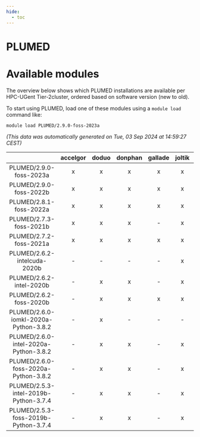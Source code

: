 ```yaml
---
hide:
  - toc
---
```


PLUMED
======

# Available modules


The overview below shows which PLUMED installations are available per HPC-UGent Tier-2cluster, ordered based on software version (new to old).

To start using PLUMED, load one of these modules using a `module load` command like:

```shell
module load PLUMED/2.9.0-foss-2023a
```

*(This data was automatically generated on Tue, 03 Sep 2024 at 14:59:27 CEST)*  

| |accelgor|doduo|donphan|gallade|joltik|shinx|skitty|
| :---: | :---: | :---: | :---: | :---: | :---: | :---: | :---: |
|PLUMED/2.9.0-foss-2023a|x|x|x|x|x|x|x|
|PLUMED/2.9.0-foss-2022b|x|x|x|x|x|-|x|
|PLUMED/2.8.1-foss-2022a|x|x|x|x|x|-|x|
|PLUMED/2.7.3-foss-2021b|x|x|x|-|x|-|x|
|PLUMED/2.7.2-foss-2021a|x|x|x|x|x|-|x|
|PLUMED/2.6.2-intelcuda-2020b|-|-|-|-|x|-|-|
|PLUMED/2.6.2-intel-2020b|-|x|x|-|x|-|-|
|PLUMED/2.6.2-foss-2020b|-|x|x|x|x|-|x|
|PLUMED/2.6.0-iomkl-2020a-Python-3.8.2|-|x|-|-|-|-|-|
|PLUMED/2.6.0-intel-2020a-Python-3.8.2|-|x|x|-|x|-|x|
|PLUMED/2.6.0-foss-2020a-Python-3.8.2|-|x|x|-|x|-|x|
|PLUMED/2.5.3-intel-2019b-Python-3.7.4|-|x|x|-|x|-|x|
|PLUMED/2.5.3-foss-2019b-Python-3.7.4|-|x|x|-|x|-|x|

